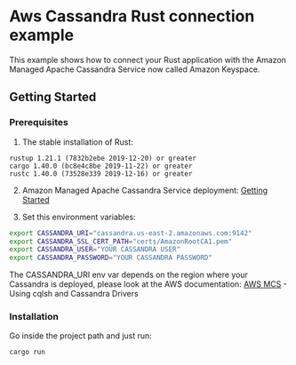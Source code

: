 # Aws Cassandra Rust connection example

This example shows how to connect your Rust application with the Amazon Managed Apache Cassandra Service now called Amazon Keyspace.

## Getting Started 

### Prerequisites
1. The stable installation of Rust:

```
rustup 1.21.1 (7832b2ebe 2019-12-20) or greater
cargo 1.40.0 (bc8e4c8be 2019-11-22) or greater 
rustc 1.40.0 (73528e339 2019-12-16) or greater
```
2. Amazon Managed Apache Cassandra Service deployment:
[Getting Started](https://docs.aws.amazon.com/mcs/latest/devguide/getting-started.html)

3. Set this environment variables: 

```bash
export CASSANDRA_URI="cassandra.us-east-2.amazonaws.com:9142"
export CASSANDRA_SSL_CERT_PATH="certs/AmazonRootCA1.pem"
export CASSANDRA_USER="YOUR CASSANDRA USER"
export CASSANDRA_PASSWORD="YOUR CASSANDRA PASSWORD"
```

The CASSANDRA_URI env var depends on the region where your Cassandra is deployed, please look at the AWS documentation: [AWS MCS](https://docs.aws.amazon.com/mcs/latest/devguide/cqlsh.html) - Using cqlsh and Cassandra Drivers

### Installation
Go inside the project path and just run: 
```bash
cargo run
```
